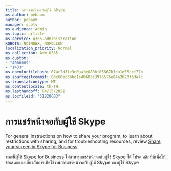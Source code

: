 ```yaml
---
title: การแชร์หน้าจอกับผู้ใช้ Skype
ms.author: pebaum
author: pebaum
manager: scotv
ms.audience: Admin
ms.topic: article
ms.service: o365-administration
ROBOTS: NOINDEX, NOFOLLOW
localization_priority: Normal
ms.collection: Adm_O365
ms.custom:
- "4000009"
- "1433"
ms.openlocfilehash: 67ac7d31e3e0aafe088bf05867b1cb1e55ccf77b
ms.sourcegitcommit: 8bc60ec34bc1e40685e3976576e04a2623f63a7c
ms.translationtype: MT
ms.contentlocale: th-TH
ms.lasthandoff: 04/15/2021
ms.locfileid: "51828603"
---
```

# <a name="screen-sharing-with-skype-consumer-users"></a>การแชร์หน้าจอกับผู้ใช้ Skype

For general instructions on how to share your program, to learn about restrictions with sharing, and for troubleshooting resources, review [Share your screen in Skype for Business](https://support.microsoft.com/office/share-and-present-content-from-skype-meetings-app-skype-for-business-web-app-234b0c06-a88d-4707-904c-4fd6c571fc01).  

ขณะนี้ผู้ใช้ Skype for Business ไม่สามารถแชร์หน้าจอกับผู้ใช้ Skype ได้ โปรด [คลิกที่นี่เพื่อให้](https://www.skypefeedback.com/forums/299913-generally-available/suggestions/12335259-enable-screen-sharing-to-consumer-skype-users) ข้อเสนอแนะเกี่ยวกับการเปิดใช้งานการแชร์หน้าจอกับผู้ใช้ Skype ของผู้ใช้ Skype 